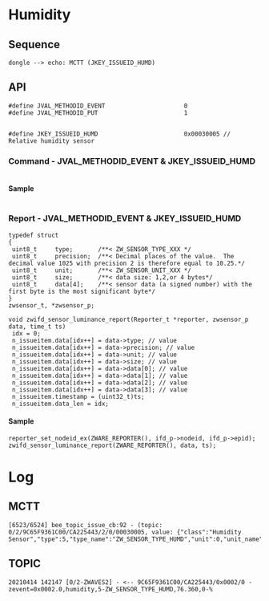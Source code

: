 # Humidity
## Sequence

   ```sequence
   dongle --> echo: MCTT (JKEY_ISSUEID_HUMD)
   ```

## API
   ```
#define JVAL_METHODID_EVENT                      0
#define JVAL_METHODID_PUT                        1


#define JKEY_ISSUEID_HUMD                        0x00030005 // Relative humidity sensor
   ```
### Command - JVAL_METHODID_EVENT & JKEY_ISSUEID_HUMD
   ```

   ```
#### Sample
   ```

   ```
### Report - JVAL_METHODID_EVENT & JKEY_ISSUEID_HUMD
   ```
typedef struct
{
	uint8_t     type;		/**< ZW_SENSOR_TYPE_XXX */
	uint8_t     precision;  /**< Decimal places of the value.  The decimal value 1025 with precision 2 is therefore equal to 10.25.*/
	uint8_t     unit;	    /**< ZW_SENSOR_UNIT_XXX */
	uint8_t     size;	    /**< data size: 1,2,or 4 bytes*/
	uint8_t     data[4];	/**< sensor data (a signed number) with the first byte is the most significant byte*/
}
zwsensor_t, *zwsensor_p;

void zwifd_sensor_luminance_report(Reporter_t *reporter, zwsensor_p data, time_t ts)
	idx = 0;
	n_issueitem.data[idx++] = data->type; // value
	n_issueitem.data[idx++] = data->precision; // value
	n_issueitem.data[idx++] = data->unit; // value
	n_issueitem.data[idx++] = data->size; // value
	n_issueitem.data[idx++] = data->data[0]; // value
	n_issueitem.data[idx++] = data->data[1]; // value
	n_issueitem.data[idx++] = data->data[2]; // value
	n_issueitem.data[idx++] = data->data[3]; // value
	n_issueitem.timestamp = (uint32_t)ts;
	n_issueitem.data_len = idx;
   ```
#### Sample
   ```
reporter_set_nodeid_ex(ZWARE_REPORTER(), ifd_p->nodeid, ifd_p->epid);
zwifd_sensor_luminance_report(ZWARE_REPORTER(), data, ts);
   ```

# Log
## MCTT
   ```
[6523/6524] bee_topic_issue_cb:92 - (topic: 0/2/9C65F9361C00/CA225443/2/0/00030005, value: {"class":"Humidity Sensor","type":5,"type_name":"ZW_SENSOR_TYPE_HUMD","unit":0,"unit_name":"%","value":76.4})
   ```

## TOPIC
   ```
20210414 142147 [0/2-ZWAVES2] - <-- 9C65F9361C00/CA225443/0x0002/0 - zevent=0x0002.0,humidity,5-ZW_SENSOR_TYPE_HUMD,76.360,0-%
   ```
